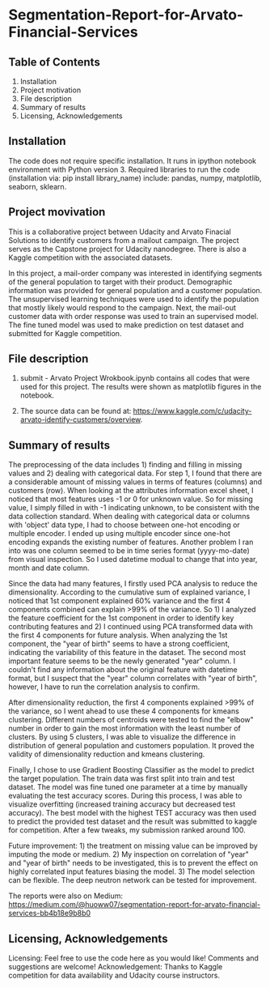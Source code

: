 # Segmentation-Report-for-Arvato-Financial-Services

## Table of Contents
  1. Installation
  2. Project motivation
  3. File description
  4. Summary of results
  5. Licensing, Acknowledgements

## Installation
The code does not require specific installation. It runs in ipython notebook environment with Python version 3. Required libraries to run the code (installation via: pip install library_name) include: pandas, numpy, matplotlib, seaborn, sklearn.

## Project movivation
This is a collaborative project between Udacity and Arvato Finacial Solutions to identify customers from a mailout campaign. The project serves as the Capstone project for Udacity nanodegree. There is also a Kaggle competition with the associated datasets.

In this project, a mail-order company was interested in identifying segments of the general population to target with their product. Demographic information was provided for general population and a customer population. The unsupervised learning techniques were used to identify the population that mostly likely would respond to the campaign. Next, the mail-out customer data with order response was used to train an supervised model. The fine tuned model was used to make prediction on test dataset and submitted for Kaggle competition.

## File description
1. submit - Arvato Project Wrokbook.ipynb contains all codes that were used for this project. The results were shown as matplotlib figures in the notebook.

2. The source data can be found at:
https://www.kaggle.com/c/udacity-arvato-identify-customers/overview.



## Summary of results
The preprocessing of the data includes 1) finding and filling in missing values and 2) dealing with categorical data. For step 1, I found that there are a considerable amount of missing values in terms of features (columns) and customers (row). When looking at the attributes information excel sheet, I noticed that most features uses -1 or 0 for unknown value. So for missing value, I simply filled in with -1 indicating unknown, to be consistent with the data collection standard. When dealing with categorical data or columns with 'object' data type, I had to choose between one-hot encoding or multiple encoder. I ended up using multiple encoder since one-hot encoding expands the existing number of features. Another problem I ran into was one column seemed to be in time series format (yyyy-mo-date) from visual inspection. So I used datetime modual to change that into year, month and date column.

Since the data had many features, I firstly used PCA analysis to reduce the dimensionality. According to the cumulative sum of explained variance, I noticed that 1st component explained 60% variance and the first 4 components combined can explain >99% of the variance. So 1) I analyzed the feature coefficient for the 1st component in order to identify key contributing features and 2) I continued using PCA transformed data with the first 4 components for future analysis. When analyzing the 1st component, the "year of birth" seems to have a strong coefficient, indicating the variability of this feature in the dataset. The second most important feature seems to be the newly generated "year" column. I couldn't find any information about the original feature with datetime format, but I suspect that the "year" column correlates with "year of birth", however, I have to run the correlation analysis to confirm.

After dimensionality reduction, the first 4 components explained >99% of the variance, so I went ahead to use these 4 components for kmeans clustering. Different numbers of centroids were tested to find the "elbow" number in order to gain the most information with the least number of clusters. By using 5 clusters, I was able to visualize the difference in distribution of general population and customers population. It proved the validity of dimensionality reduction and kmeans clustering.

Finally, I chose to use Gradient Boosting Classifier as the model to predict the target population. The train data was first split into train and test dataset. The model was fine tuned one parameter at a time by manually evaluating the test accuracy scores. During this process, I was able to visualize overfitting (increased training accuracy but decreased test accuracy). The best model with the highest TEST accuracy was then used to predict the provided test dataset and the result was submitted to kaggle for competition. After a few tweaks, my submission ranked around 100.

Future improvement: 1) the treatment on missing value can be improved by imputing the mode or medium. 2) My inspection on correlation of "year" and "year of birth" needs to be investigated, this is to prevent the effect on highly correlated input features biasing the model. 3) The model selection can be flexible. The deep neutron network can be tested for improvement.

The reports were also on Medium:
https://medium.com/@huoww07/segmentation-report-for-arvato-financial-services-bb4b18e9b8b0


## Licensing, Acknowledgements
Licensing: Feel free to use the code here as you would like! Comments and suggestions are welcome!
Acknowledgement: Thanks to Kaggle competition for data availability and Udacity course instructors.  
